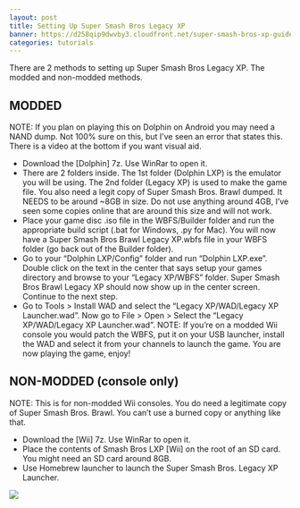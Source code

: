 ```yaml
---
layout: post
title: Setting Up Super Smash Bros Legacy XP
banner: https://d258qip9dwvby3.cloudfront.net/super-smash-bros-xp-guide-banner.jpg
categories: tutorials
---
```


There are 2 methods to setting up Super Smash Bros Legacy XP. The modded and non-modded methods.

## MODDED
NOTE: If you plan on playing this on Dolphin on Android you may need a NAND dump. Not 100% sure on this, but I’ve seen an error that states this.
There is a video at the bottom if you want visual aid.

* Download the [Dolphin] 7z. Use WinRar to open it.
* There are 2 folders inside. The 1st folder (Dolphin LXP) is the emulator you will be using. The 2nd folder (Legacy XP) is used to make the game file. You also need a legit copy of Super Smash Bros. Brawl dumped. It NEEDS to be around ~8GB in size. Do not use anything around 4GB, I’ve seen some copies online that are around this size and will not work.
* Place your game disc .iso file in the WBFS/Builder folder and run the appropriate build script (.bat for Windows, .py for Mac). You will now have a Super Smash Bros Brawl Legacy XP.wbfs file in your WBFS folder (go back out of the Builder folder).
* Go to your “Dolphin LXP/Config” folder and run “Dolphin LXP.exe”. Double click on the text in the center that says setup your games directory and browse to your “Legacy XP/WBFS” folder. Super Smash Bros Brawl Legacy XP should now show up in the center screen. Continue to the next step.
* Go to Tools > Install WAD and select the “Legacy XP/WAD/Legacy XP Launcher.wad”. Now go to File > Open > Select the “Legacy XP/WAD/Legacy XP Launcher.wad”. NOTE: If you’re on a modded Wii console you would patch the WBFS, put it on your USB launcher, install the WAD and select it from your channels to launch the game. You are now playing the game, enjoy!

## NON-MODDED (console only)
NOTE: This is for non-modded Wii consoles. You do need a legitimate copy of Super Smash Bros. Brawl. You can’t use a burned copy or anything like that.

* Download the [Wii] 7z. Use WinRar to open it.
* Place the contents of Smash Bros LXP [Wii] on the root of an SD card. You might need an SD card around 8GB.
* Use Homebrew launcher to launch the Super Smash Bros. Legacy XP Launcher.

<div class='video'>
<a href='https://www.youtube.com/watch?v=VQlyry4a6vA' title='Click here to watch the video!' target='_BLANK'><i class="svg-icon youtube"></i><div class="play"></div><img src="https://img.youtube.com/vi/VQlyry4a6vA/0.jpg" /></a>
</div>

